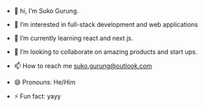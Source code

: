- 👋 hi, I’m Suko Gurung.
  
- 👀 I’m interested in full-stack development and web applications
- 🌱 I’m currently learning react and next js.
- 💞️ I’m looking to collaborate on amazing products and start ups.
- 📫 How to reach me suko.gurung@outlook.com
- 😄 Pronouns: He/Him
- ⚡ Fun fact: yayy

<!---
SukoGurung/SukoGurung is a ✨ special ✨ repository because its `README.md` (this file) appears on your GitHub profile.
You can click the Preview link to take a look at your changes.
--->
